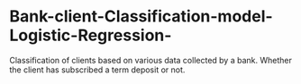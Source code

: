 # Bank-client-Classification-model-Logistic-Regression-
 
 Classification of clients based on various data collected by a bank.
 Whether the client has subscribed a term deposit or not.
